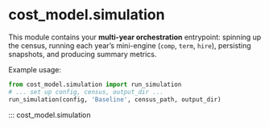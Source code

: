 # cost_model.simulation

This module contains your **multi-year orchestration** entrypoint: spinning up the census, running each year’s mini-engine (`comp`, `term`, `hire`), persisting snapshots, and producing summary metrics.

Example usage:

```python
from cost_model.simulation import run_simulation
# ... set up config, census, output_dir ...
run_simulation(config, 'Baseline', census_path, output_dir)
```

::: cost_model.simulation
